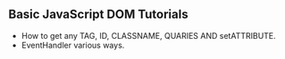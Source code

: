 ## Basic JavaScript DOM Tutorials

<ul>
<li>How to get any TAG, ID, CLASSNAME, QUARIES AND setATTRIBUTE.</li>
<li>EventHandler various ways.</li>
</ul>

